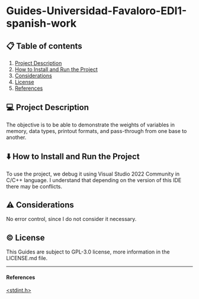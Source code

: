 # Guides-Universidad-Favaloro-EDI1-spanish-work

## 📋 Table of contents
1. [Project Description](#description)
2. [How to Install and Run the Project](#howto)
3. [Considerations](#considerations)
4. [License](#license)
5. [References](#references)

## 💻 Project Description <a name="description"></a>

The objective is to be able to demonstrate the weights of variables in memory, data types, printout formats, and pass-through from one base to another.

## ⬇️ How to Install and Run the Project <a name="howto"></a>

To use the project, we debug it using Visual Studio 2022 Community in C/C++ language. I understand that depending on the version of this IDE there may be conflicts.

## ⚠️ Considerations <a name="considerations"></a>

No error control, since I do not consider it necessary.

## ©️ License <a name="license"></a>
This Guides are subject to GPL-3.0 license, more information in the LICENSE.md file.

---

#### References <a name="references"></a>
[<stdint.h>](https://en.cppreference.com/w/c/types/integer)
